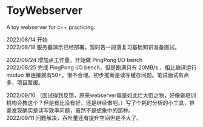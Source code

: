 # ToyWebserver
A toy webserver for c++ practicing.</br>

2022/08/14 开始<br>
2022/08/18 服务器演示已经部署。暂时告一段落复习基础知识准备面试。</br>

2022/08/24 增加点工作量，开始做 PingPong I/O bench</br>
2022/08/25 完成 PingPong I/O bench，但是跑满只有 20MB/s ，相比编译运行 muduo 单连接就有50+，很不合理。初步推断是读写缓存问题。笔试面试有点多，项目暂缓。</br>

2022/09/10 （面试得到反馈，原来webserver竟是如此烂大街之物，好像是培训机构会教这个？但是有比没有好，还是继续做吧。）写了个耗时分析的小工具，排查发现确实是读写效率问题，虽然不是想象中的那种。</br>
2022/09/11 问题解决，吞吐量还有提升空间但是不大了。</br>




